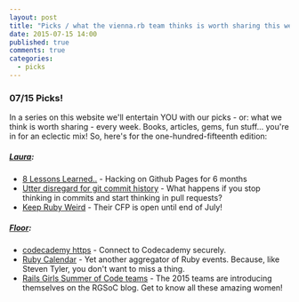```yaml
---
layout: post
title: "Picks / what the vienna.rb team thinks is worth sharing this week"
date: 2015-07-15 14:00
published: true
comments: true
categories:
  - picks
---
```


### 07/15 Picks!

In a series on this website we'll entertain YOU with our picks - or: what we think is worth sharing - every week.
Books, articles, gems, fun stuff... you're in for an eclectic mix! So, here's for the one-hundred-fifteenth edition:

##### [Laura][1]:
- [8 Lessons Learned..][2] - Hacking on Github Pages for 6 months
- [Utter disregard for git commit history][3] - What happens if you stop thinking in commits and start thinking in pull requests?
- [Keep Ruby Weird][4] - Their CFP is open until end of July!

##### [Floor][9]:
- [codecademy https][10] - Connect to Codecademy securely.
- [Ruby Calendar][11] - Yet another aggregator of Ruby events. Because, like Steven Tyler, you don't want to miss a thing.
- [Rails Girls Summer of Code teams][12] - The 2015 teams are introducing themselves on the RGSoC blog. Get to know all these amazing women!


[1]: http://www.twitter.com/alicetragedy
[2]: https://github.com/blog/1992-eight-lessons-learned-hacking-on-github-pages-for-six-months
[3]: http://zachholman.com/posts/git-commit-history/
[4]: http://keeprubyweird.com/
[9]: http://www.twitter.com/floordrees
[10]: https://www.codecademy.com/blog/156-https
[11]: https://twitter.com/rubycalendar
[12]: http://railsgirlssummerofcode.org/blog/
